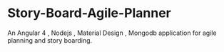 # Story-Board-Agile-Planner
An Angular 4 , Nodejs , Material Design , Mongodb application for agile planning and story boarding. 
